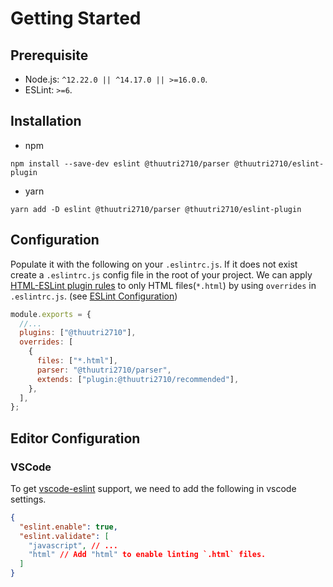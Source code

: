 # Getting Started

## Prerequisite

- Node.js: `^12.22.0 || ^14.17.0 || >=16.0.0`.
- ESLint: `>=6`.

## Installation

- npm

```console,Terminal
npm install --save-dev eslint @thuutri2710/parser @thuutri2710/eslint-plugin
```

- yarn

```console,Terminal
yarn add -D eslint @thuutri2710/parser @thuutri2710/eslint-plugin
```

## Configuration

Populate it with the following on your `.eslintrc.js`. If it does not exist create a `.eslintrc.js` config file in the root of your project.
We can apply [HTML-ESLint plugin rules](rules) to only HTML files(`*.html`) by using `overrides` in `.eslintrc.js`. (see [ESLint Configuration](https://eslint.org/docs/user-guide/configuring#configuration-based-on-glob-patterns))

```js,.eslintrc.js
module.exports = {
  //...
  plugins: ["@thuutri2710"],
  overrides: [
    {
      files: ["*.html"],
      parser: "@thuutri2710/parser",
      extends: ["plugin:@thuutri2710/recommended"],
    },
  ],
};
```

## Editor Configuration

### VSCode

To get [vscode-eslint](https://github.com/microsoft/vscode-eslint) support, we need to add the following in vscode settings.

```json,.vscode/settings.json
{
  "eslint.enable": true,
  "eslint.validate": [
    "javascript", // ...
    "html" // Add "html" to enable linting `.html` files.
  ]
}
```
